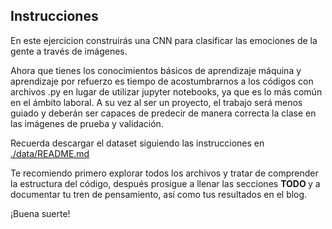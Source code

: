 ## Instrucciones

En este ejercicion construirás una CNN para clasificar las emociones de la gente a través de imágenes.

Ahora que tienes los conocimientos básicos de aprendizaje máquina y aprendizaje por refuerzo es tiempo de acostumbrarnos a los códigos con archivos .py en lugar de utilizar jupyter notebooks, ya que es lo más común en el ámbito laboral. A su vez al ser un proyecto, el trabajo será menos guiado y deberán ser capaces de predecir de manera correcta la clase en las imágenes de prueba y validación.

Recuerda descargar el dataset siguiendo las instrucciones en [./data/README.md](./data/README.md)

Te recomiendo primero explorar todos los archivos y tratar de comprender la estructura del código, después prosigue a llenar las secciones <b>TODO </b> y a documentar tu tren de pensamiento, así como tus resultados en el blog. 

¡Buena suerte!
